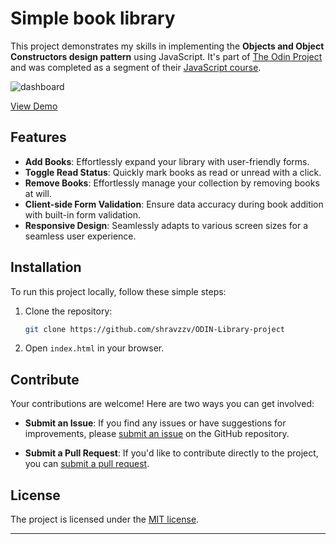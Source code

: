 # Simple book library

This project demonstrates my skills in implementing the **Objects and Object Constructors design pattern** using JavaScript. It's part of [The Odin Project][project-url] and was completed as a segment of their [JavaScript course][course-url].

![dashboard][pic-url]

[View Demo][deployment-url]

## Features

- **Add Books**: Effortlessly expand your library with user-friendly forms.
- **Toggle Read Status**: Quickly mark books as read or unread with a click.
- **Remove Books**: Effortlessly manage your collection by removing books at will.
- **Client-side Form Validation**: Ensure data accuracy during book addition with built-in form validation.
- **Responsive Design**: Seamlessly adapts to various screen sizes for a seamless user experience.


## Installation

To run this project locally, follow these simple steps:

1. Clone the repository:

   ```bash
   git clone https://github.com/shravzzv/ODIN-Library-project
   ```

1. Open `index.html` in your browser.

## Contribute

Your contributions are welcome! Here are two ways you can get involved:

- **Submit an Issue**: If you find any issues or have suggestions for improvements, please [submit an issue][issue-tracker-url] on the GitHub repository.

- **Submit a Pull Request**: If you'd like to contribute directly to the project, you can [submit a pull request][pull-tracker-url].

## License

The project is licensed under the [MIT license][Licence-url].

---

<!-- links -->

[pic-url]: https://res.cloudinary.com/dmt9s5xlh/image/upload/v1693560636/odin-library1_ycaycp.jpg
[project-url]: https://www.theodinproject.com/lessons/node-path-javascript-library
[course-url]: https://www.theodinproject.com/paths/full-stack-javascript/courses/javascript
[deployment-url]: https://shravzzv.github.io/ODIN-Library-project/
[issue-tracker-url]: https://github.com/shravzzv/ODIN-Library-project/issues
[pull-tracker-url]: https://github.com/shravzzv/ODIN-Library-project/pulls
[Licence-url]: https://github.com/shravzzv/ODIN-Library-project/blob/main/LICENSE
